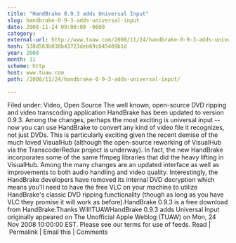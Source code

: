 ```yaml
---
title: "HandBrake 0.9.3 adds Universal Input"
slug: handbrake-0-9-3-adds-universal-input
date: 2008-11-24 09:00:00 -0600
category: 
external-url: http://www.tuaw.com/2008/11/24/handbrake-0-9-3-adds-universal-input/
hash: 538d563b038b43723deb69cb45409b1d
year: 2008
month: 11
scheme: http
host: www.tuaw.com
path: /2008/11/24/handbrake-0-9-3-adds-universal-input/

---
```


Filed under: Video, Open Source
The well known, open-source DVD ripping and video transcoding application HandBrake has been updated to version 0.9.3. Among the changes, perhaps the most exciting is universal input -- now you can use HandBrake to convert any kind of video file it recognizes, not just DVDs. This is particularly exciting given the recent demise of the much loved VisualHub (although the open-source reworking of VisualHub via the TranscoderRedux project is underway). In fact, the new HandBrake incorporates some of the same ffmpeg libraries that did the heavy lifting in VisualHub. Among the many changes are an updated interface as well as improvements to both audio handling and video quality. Interestingly, the HandBrake developers have removed its internal DVD decryption which means you'll need to have the free VLC on your machine to utilize HandBrake's classic DVD ripping functionality (though as long as you have VLC they promise it will work as before).HandBrake 0.9.3 is a free download from HandBrake.Thanks Will!TUAWHandBrake 0.9.3 adds Universal Input originally appeared on The Unofficial Apple Weblog (TUAW) on Mon, 24 Nov 2008 10:00:00 EST.  Please see our terms for use of feeds.
Read | Permalink | Email this | Comments


 

